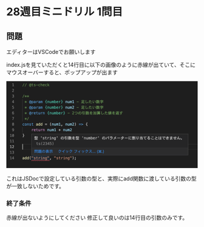 # 28週目ミニドリル 1問目

## 問題

エディターはVSCodeでお願いします

index.jsを見ていただくと14行目に以下の画像のように赤線が出ていて、そこにマウスオーバーすると、ポップアップが出ます

![picture 10](./images/8bed455208c56056af0188e2a0e256c8311baf02ea8fc27b67943cb39dff5489.png)  

これはJSDocで設定している引数の型と、実際にadd関数に渡している引数の型が一致しないためです。

### 終了条件
赤線が出ないようにしてください
修正して良いのは14行目の引数のみです。
